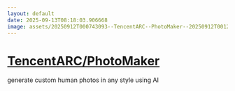 ```yaml
---
layout: default
date: 2025-09-13T08:18:03.906668
image: assets/20250912T000743093--TencentARC--PhotoMaker--20250912T001204088--cropped.png
---
```


# [TencentARC/PhotoMaker](https://github.com/TencentARC/PhotoMaker)

generate custom human photos in any style using AI
